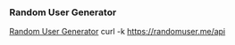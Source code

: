 ### Random User Generator
[Random User Generator](https://randomuser.me)
	curl -k https://randomuser.me/api
	
